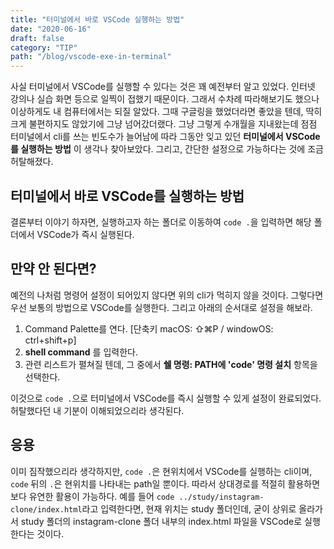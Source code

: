 ```yaml
---
title: "터미널에서 바로 VSCode 실행하는 방법"
date: "2020-06-16"
draft: false
category: "TIP"
path: "/blog/vscode-exe-in-terminal"
---
```


사실 터미널에서 VSCode를 실행할 수 있다는 것은 꽤 예전부터 알고 있었다. 인터넷 강의나 실습 화면 등으로 일찍이 접했기 때문이다. 그래서 수차례 따라해보기도 했으나 이상하게도 내 컴퓨터에서는 되질 알았다. 그때 구글링을 했었더라면 좋았을 텐데, 딱히 크게 불편하지도 않았기에 그냥 넘어갔더랬다. 그냥 그렇게 수개월을 지내왔는데 점점 터미널에서 cli를 쓰는 빈도수가 늘어남에 따라 그동안 잊고 있던 **터미널에서 VSCode를 실행하는 방법** 이 생각나 찾아보았다. 그리고, 간단한 설정으로 가능하다는 것에 조금 허탈해졌다.

## 터미널에서 바로 VSCode를 실행하는 방법
결론부터 이야기 하자면, 실행하고자 하는 폴더로 이동하여 `code .`을 입력하면 해당 폴더에서 VSCode가 즉시 실행된다.

## 만약 안 된다면?
예전의 나처럼 명령어 설정이 되어있지 않다면 위의 cli가 먹히지 않을 것이다. 그렇다면 우선 보통의 방법으로 VSCode를 실행한다. 그리고 아래의 순서대로 설정을 해보라.

1. Command Palette를 연다. [단축키 macOS: ⇧⌘P / windowOS: ctrl+shift+p]
2. **shell command** 를 입력한다.
3. 관련 리스트가 펼쳐질 텐데, 그 중에서 **쉘 명령: PATH에 'code' 명령 설치** 항목을 선택한다.

이것으로 `code .`으로 터미널에서 VSCode를 즉시 실행할 수 있게 설정이 완료되었다. 허탈했다던 내 기분이 이해되었으리라 생각된다.

## 응용
이미 짐작했으리라 생각하지만, `code .`은 현위치에서 VSCode를 실행하는 cli이며, `code` 뒤의 `.`은 현위치를 나타내는 path일 뿐이다. 따라서 상대경로를 적절히 활용하면 보다 유연한 활용이 가능하다. 예를 들어 `code ../study/instagram-clone/index.html`라고 입력한다면, 현재 위치는 study 폴더인데, 굳이 상위로 올라가서 study 폴더의 instagram-clone 폴더 내부의 index.html 파일을 VSCode로 실행한다는 것이다.
